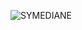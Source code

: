 ![SYMEDIANE](https://github.com/Symediane-Agency/.github/assets/3997005/d8260377-30ec-4486-8cd3-7a2e41cc3cc9)
